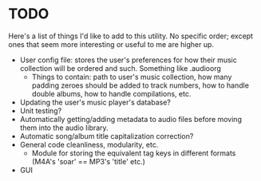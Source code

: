 TODO
====

Here's a list of things I'd like to add to this utility. No specific order; except ones that seem more interesting or useful to me are higher up.

* User config file: stores the user's preferences for how their music collection will be ordered and such. Something like .audioorg
	* Things to contain: path to user's music collection, how many padding zeroes should be added to track numbers, how to handle double albums, how to handle compilations, etc.
* Updating the user's music player's database?
* Unit testing?
* Automatically getting/adding metadata to audio files before moving them into the audio library.
* Automatic song/album title capitalization correction?
* General code cleanliness, modularity, etc.
	* Module for storing the equivalent tag keys in different formats (M4A's 'soar' == MP3's 'title' etc.)
* GUI
